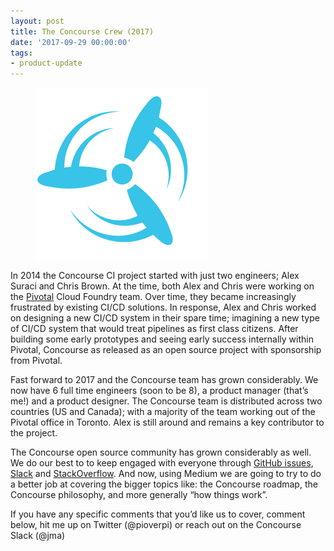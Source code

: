 ```yaml
---
layout: post
title: The Concourse Crew (2017)
date: '2017-09-29 00:00:00'
tags:
- product-update
---
```


<figure class="kg-card kg-image-card"><img src="assets/images/downloaded_images/The-Concourse-Crew--2017-/1-Q5Wx-Lltp5MDzh1rE2Yw0g.png" class="kg-image" alt loading="lazy"></figure>

In 2014 the Concourse CI project started with just two engineers; Alex Suraci and Chris Brown. At the time, both Alex and Chris were working on the [Pivotal](https://medium.com/u/44756b810893) Cloud Foundry team. Over time, they became increasingly frustrated by existing CI/CD solutions. In response, Alex and Chris worked on designing a new CI/CD system in their spare time; imagining a new type of CI/CD system that would treat pipelines as first class citizens. After building some early prototypes and seeing early success internally within Pivotal, Concourse as released as an open source project with sponsorship from Pivotal.

Fast forward to 2017 and the Concourse team has grown considerably. We now have 6 full time engineers (soon to be 8), a product manager (that’s me!) and a product designer. The Concourse team is distributed across two countries (US and Canada); with a majority of the team working out of the Pivotal office in Toronto. Alex is still around and remains a key contributor to the project.

The Concourse open source community has grown considerably as well. We do our best to to keep engaged with everyone through [GitHub issues](https://github.com/concourse/concourse/issues), [Slack](https://concourseci.slack.com/) and [StackOverflow](https://stackoverflow.com/questions/tagged/concourse). And now, using Medium we are going to try to do a better job at covering the bigger topics like: the Concourse roadmap, the Concourse philosophy, and more generally “how things work”.

If you have any specific comments that you’d like us to cover, comment below, hit me up on Twitter (@pioverpi) or reach out on the Concourse Slack (@jma)

